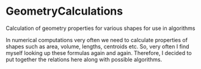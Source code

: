 # GeometryCalculations
Calculation of geometry properties for various shapes for use in algorithms

In numerical computations very often we need to calculate properties of shapes such as area, volume, lengths, centroids etc. So, very often I find myself looking up these formulas again and again. Therefore, I decided to put together the relations here along with possible algorithms.
